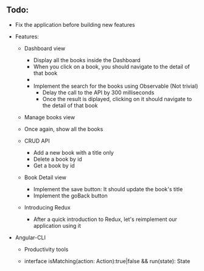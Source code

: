 ## Todo:
- Fix the application before building new features

- Features:
  - Dashboard view
    - Display all the books inside the Dashboard
    - When you click on a book, you should navigate to the detail of that book
    - 
    - Implement the search for the books using Observable (Not trivial)
      - Delay the call to the API by 300 milliseconds
      - Once the result is diplayed, clicking on it should navigate to the detail of that book

  - Manage books view
   - Once again, show all the books
   - CRUD API
     - Add a new book with a title only
     - Delete a book by id
     - Get a book by id

  - Book Detail view
    - Implement the save button: It should update the book's title
    - Implement the goBack button
   
  - Introducing Redux
    - After a quick introduction to Redux, let's reimplement our application using it

- Angular-CLI
  - Productivity tools


  - interface isMatching(action: Action):true|false && run(state): State